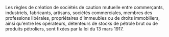 Les règles de création de sociétés de caution mutuelle entre commerçants, industriels, fabricants, artisans, sociétés commerciales, membres des professions libérales, propriétaires d'immeubles ou de droits immobiliers, ainsi qu'entre les opérateurs, détenteurs de stocks de pétrole brut ou de produits pétroliers, sont fixées par la loi du 13 mars 1917.
